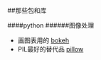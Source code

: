 ##那些包和库

####python
######图像处理
- 画图表用的 [bokeh](http://bokeh.pydata.org/index.html)
- PIL最好的替代品 [pillow](https://github.com/python-imaging/Pillow)
